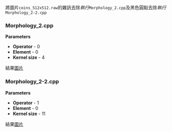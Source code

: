 將圖片`coins_512x512.raw`的雜訊去除*執行*`Morphology_2.cpp`及黑色圓點去除*執行*`Morphology_2-2.cpp`

### Morphology_2.cpp
**Parameters**
- **Operator** - 0
- **Element** - 0
- **Kernel size** - 4

結果[圖片](/output/test_morphology/coins_512x512_1.jpg)

### Morphology_2-2.cpp
**Parameters**
- **Operator** - 1
- **Element** - 0
- **Kernel size** - 11

結果[圖片](/output/test_morphology/coins_512x512_2.jpg)
